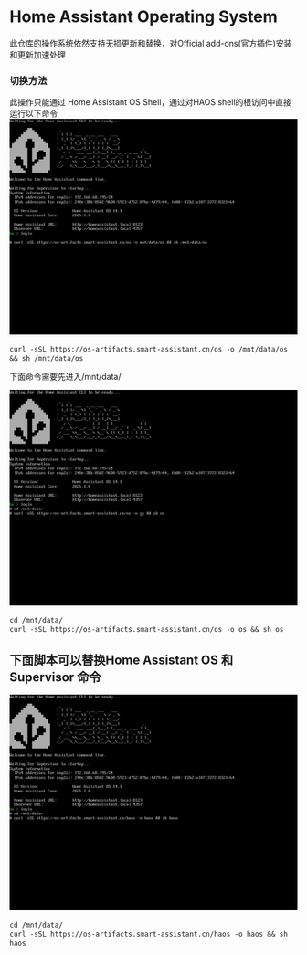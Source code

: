 # Home Assistant Operating System
此仓库的操作系统依然支持无损更新和替换，对Official add-ons(官方插件)安装和更新加速处理
### 切换方法
此操作只能通过 Home Assistant OS Shell，通过对HAOS shell的根访问中直接运行以下命令
   ![](/images/shell1.png)

```shell
curl -sSL https://os-artifacts.smart-assistant.cn/os -o /mnt/data/os && sh /mnt/data/os
```
下面命令需要先进入/mnt/data/

   ![](/images/shell2.png)
```shell
cd /mnt/data/
curl -sSL https://os-artifacts.smart-assistant.cn/os -o os && sh os
```
## 下面脚本可以替换Home Assistant OS 和 Supervisor 命令
   ![](/images/shell3.png)

```shell
cd /mnt/data/
curl -sSL https://os-artifacts.smart-assistant.cn/haos -o haos && sh haos
```